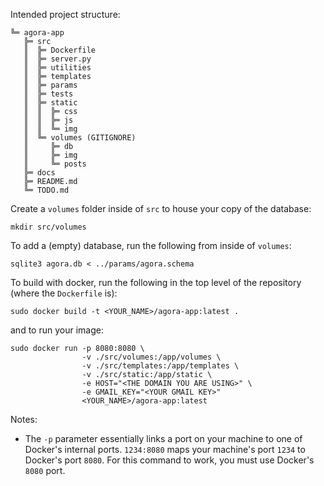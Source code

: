 Intended project structure:

<!-- ═	║	╒	╓	╔	╕	╖	╗	╘	╙	╚	╛	╜	╝	╞	╟
╠	╡	╢	╣	╤	╥	╦	╧	╨	╩	╪	╫	╬ -->

```
╚═ agora-app
   ╠═ src
   ║  ╠═ Dockerfile
   ║  ╠═ server.py
   ║  ╠═ utilities
   ║  ╠═ templates
   ║  ╠═ params
   ║  ╠═ tests
   ║  ╠═ static
   ║  ║  ╠═ css
   ║  ║  ╠═ js
   ║  ║  ╚═ img
   ║  ╚═ volumes (GITIGNORE)
   ║     ╠═ db
   ║     ╠═ img
   ║     ╚═ posts
   ╠═ docs
   ╠═ README.md
   ╚═ TODO.md
```

Create a `volumes` folder inside of `src` to house your copy of the database:
```
mkdir src/volumes
```
To add a (empty) database, run the following from inside of `volumes`:
```
sqlite3 agora.db < ../params/agora.schema
```
To build with docker, run the following in the top level of the repository (where the `Dockerfile` is):
```
sudo docker build -t <YOUR_NAME>/agora-app:latest .
```
and to run your image:
```
sudo docker run -p 8080:8080 \
                -v ./src/volumes:/app/volumes \
                -v ./src/templates:/app/templates \
                -v ./src/static:/app/static \
                -e HOST="<THE DOMAIN YOU ARE USING>" \
                -e GMAIL_KEY="<YOUR GMAIL KEY>"
                <YOUR_NAME>/agora-app:latest
```
Notes:
* The `-p` parameter essentially links a port on your machine to one of Docker's internal ports. `1234:8080` maps your machine's port `1234` to Docker's port `8080`. For this command to work, you must use Docker's `8080` port.

